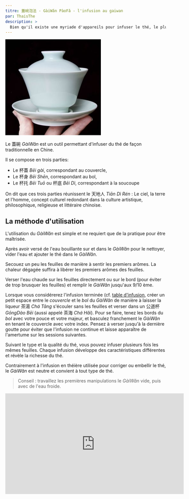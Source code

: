 ```yaml
---
titre: 蓋碗泡法 - GàiWǎn PàoFǎ - l'infusion au gaiwan
par: ThaisThe
description: >
  Bien qu'il existe une myriade d'appareils pour infuser le thé, le plus simple, et peut-être le plus élégant, est le GàiWǎn.
---
```


![Gaiwan JingdeZhen](/assets/media/gaiwan-paofa_jingdezhen.jpg)

Le 蓋碗 _GàiWǎn_ est un outil permettant d'infuser du thé de façon traditionnelle en Chine.  

Il se compose en trois parties:

- Le 杯蓋 _Bēi gài_, correspondant au couvercle,
- Le 杯身 _Bēi Shēn_, correspondant au bol,
- Le 杯托 _Bēi Tuō_ ou 杯底 _Bēi Dì_, correspondant à la soucoupe

On dit que ces trois parties réunissent le 天地人 _Tiān Dì Rén_ : Le ciel, la terre et l'homme, concept culturel redondant dans la culture artistique, philosophique, religieuse et littéraire chinoise.  

## La méthode d'utilisation

L'utilisation du _GàiWǎn_ est simple et ne requiert que de la pratique pour être maîtrisée. 

Après avoir versé de l'eau bouillante sur et dans le _GàiWǎn_ pour le nettoyer, vider l'eau et ajouter le thé dans le _GàiWǎn_.

Secouez un peu les feuilles de manière à sentir les premiers arômes. La chaleur dégagée suffira à libérer les premiers arômes des feuilles.

Verser l'eau chaude sur les feuilles directement ou sur le bord (pour éviter de trop brusquer les feuilles) et remplir le _GàiWǎn_ jusqu'aux 9/10 ème.

Lorsque vous considérerez l'infusion terminée (cf. [table d'infusion](../base/table-d-infusion), créer un petit espace entre le *couvercle* et le *bol* du _GàiWǎn_ de manière à laisser la liqueur 茶湯 _Chá Tāng_ s'écouler sans les feuilles et verser dans un 公道杯 _GōngDào Bēi_ (aussi appelé 茶海 _Chá Hǎi_). 
Pour se faire, tenez les bords du *bol* avec votre pouce et votre majeur, et basculez franchement le _GàiWǎn_ en tenant le couvercle avec votre index.
Pensez à verser jusqu'à la dernière goutte pour éviter que l'infusion ne continue et laisse apparaître de l'amertume sur les sessions suivantes.

Suivant le type et la qualité du thé, vous pouvez infuser plusieurs fois les mêmes feuilles. Chaque infusion développe des caractéristiques différentes et révèle la richesse du thé.

Contrairement à l'infusion en théière utilisée pour corriger ou embellir le thé, le _GàiWǎn_ est neutre et convient à tout type de thé.

> Conseil :
> travaillez les premières manipulations le _GàiWǎn_ vide, puis avec de l'eau froide. 

<iframe width="560" height="315" src="https://www.youtube.com/embed/qOmDIB7o2So" frameborder="0" allow="accelerometer; autoplay; encrypted-media; gyroscope; picture-in-picture" allowfullscreen></iframe>
